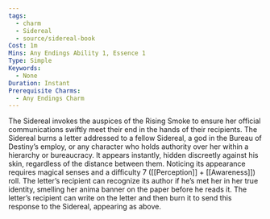 ```yaml
---
tags:
  - charm
  - Sidereal
  - source/sidereal-book
Cost: 1m
Mins: Any Endings Ability 1, Essence 1
Type: Simple
Keywords:
  - None
Duration: Instant
Prerequisite Charms:
  - Any Endings Charm
---
```

The Sidereal invokes the auspices of the Rising Smoke to ensure her official communications swiftly meet their end in the hands of their recipients. The Sidereal burns a letter addressed to a fellow Sidereal, a god in the Bureau of Destiny’s employ, or any character who holds authority over her within a hierarchy or bureaucracy. It appears instantly, hidden discreetly against his skin, regardless of the distance between them. Noticing its appearance requires magical senses and a difficulty 7 ([[Perception]] + [[Awareness]]) roll. The letter’s recipient can recognize its author if he’s met her in her true identity, smelling her anima banner on the paper before he reads it. The letter’s recipient can write on the letter and then burn it to send this response to the Sidereal, appearing as above.